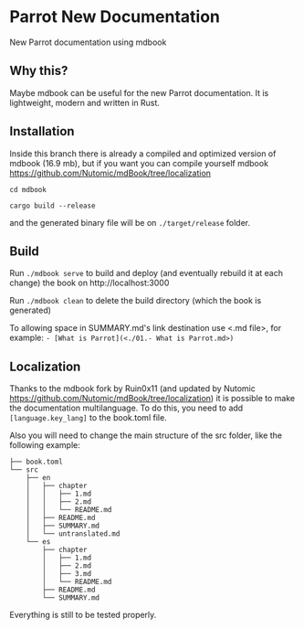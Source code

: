 # Parrot New Documentation

New Parrot documentation using mdbook

## Why this?

Maybe mdbook can be useful for the new Parrot documentation. It is lightweight, modern and written in Rust.

## Installation

Inside this branch there is already a compiled and optimized version of mdbook (16.9 mb), but if you want you can compile yourself mdbook https://github.com/Nutomic/mdBook/tree/localization

`cd mdbook`

`cargo build --release`

and the generated binary file will be on `./target/release` folder.

## Build 

Run `./mdbook serve` to build and deploy (and eventually rebuild it at each change) the book on http://localhost:3000 

Run `./mdbook clean` to delete the build directory (which the book is generated)

To allowing space in SUMMARY.md's link destination use <.md file>, for example:
` - [What is Parrot](<./01.- What is Parrot.md>) `

## Localization
Thanks to the mdbook fork by Ruin0x11 (and updated by Nutomic https://github.com/Nutomic/mdBook/tree/localization) it is possible to make the documentation multilanguage. To do this, you need to add `[language.key_lang]` to the book.toml file. 

Also you will need to change the main structure of the src folder, like the following example: 

```
├── book.toml
└── src
    ├── en
    │   ├── chapter
    │   │   ├── 1.md
    │   │   ├── 2.md
    │   │   └── README.md
    │   ├── README.md
    │   ├── SUMMARY.md
    │   └── untranslated.md
    └── es
        ├── chapter
        │   ├── 1.md
        │   ├── 2.md
        │   ├── 3.md
        │   └── README.md
        ├── README.md
        └── SUMMARY.md
```

Everything is still to be tested properly.